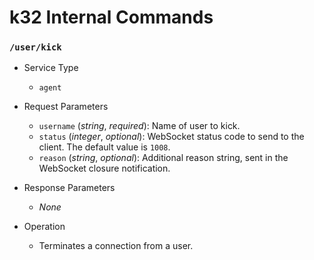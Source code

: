 # k32 Internal Commands

### `/user/kick`

* Service Type

  - `agent`

* Request Parameters

  - `username` \(_string_, _required_): Name of user to kick.
  - `status` \(_integer_, _optional_): WebSocket status code to send to the
    client. The default value is `1008`.
  - `reason` \(_string_, _optional_): Additional reason string, sent in the
    WebSocket closure notification.

* Response Parameters

  - _None_

* Operation

  - Terminates a connection from a user.
